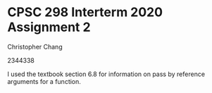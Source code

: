 # CPSC 298 Interterm 2020 Assignment 2
Christopher Chang

2344338

I used the textbook section 6.8 for information on pass by reference arguments
for a function.